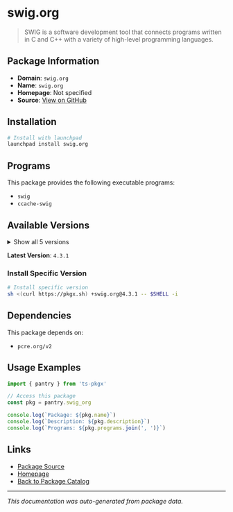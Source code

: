 # swig.org

> SWIG is a software development tool that connects programs written in C and C++ with a variety of high-level programming languages.

## Package Information

- **Domain**: `swig.org`
- **Name**: `swig.org`
- **Homepage**: Not specified
- **Source**: [View on GitHub](https://github.com/pkgxdev/pantry/tree/main/projects/swig.org/package.yml)

## Installation

```bash
# Install with launchpad
launchpad install swig.org
```

## Programs

This package provides the following executable programs:

- `swig`
- `ccache-swig`

## Available Versions

<details>
<summary>Show all 5 versions</summary>

- `4.3.1`, `4.3.0`, `4.2.1`, `4.2.0`, `4.1.1`

</details>

**Latest Version**: `4.3.1`

### Install Specific Version

```bash
# Install specific version
sh <(curl https://pkgx.sh) +swig.org@4.3.1 -- $SHELL -i
```

## Dependencies

This package depends on:

- `pcre.org/v2`

## Usage Examples

```typescript
import { pantry } from 'ts-pkgx'

// Access this package
const pkg = pantry.swig_org

console.log(`Package: ${pkg.name}`)
console.log(`Description: ${pkg.description}`)
console.log(`Programs: ${pkg.programs.join(', ')}`)
```

## Links

- [Package Source](https://github.com/pkgxdev/pantry/tree/main/projects/swig.org/package.yml)
- [Homepage](#)
- [Back to Package Catalog](../package-catalog.md)

---

*This documentation was auto-generated from package data.*
